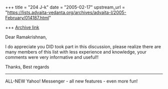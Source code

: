 +++
title = "204 J-k"
date = "2005-02-17"
upstream_url = "https://lists.advaita-vedanta.org/archives/advaita-l/2005-February/014187.html"

+++
[Archive link](https://lists.advaita-vedanta.org/archives/advaita-l/2005-February/014187.html)

Dear Ramakrishnan,

I do appreciate you DID took part in this discussion, please realize there are many members of this list with less experience and knowledge, your comments were very informative and useful!!

Thanks,
Best regards





---------------------------------
 ALL-NEW Yahoo! Messenger - all new features - even more fun!  

